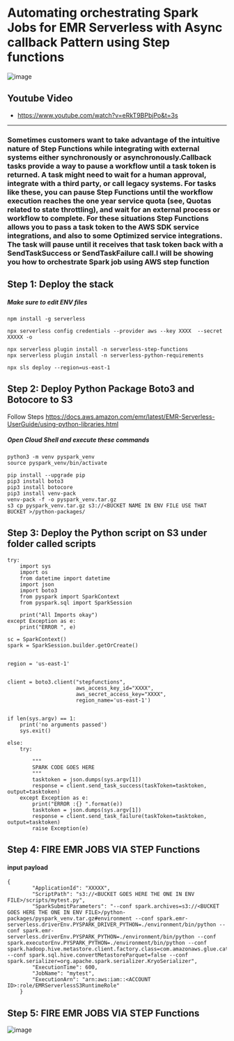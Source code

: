 # Automating orchestrating Spark Jobs for EMR Serverless with Async callback Pattern using Step functions 

![image](https://user-images.githubusercontent.com/39345855/218604764-fe853ffc-49c3-4ead-b0db-3208de6d6c87.png)

## Youtube Video 
* https://www.youtube.com/watch?v=eRkT9BPbjPo&t=3s
---------------------------------------------------------

### Sometimes customers want to take advantage of the intuitive nature of Step Functions while integrating with external systems either synchronously or asynchronously.Callback tasks provide a way to pause a workflow until a task token is returned. A task might need to wait for a human approval, integrate with a third party, or call legacy systems. For tasks like these, you can pause Step Functions until the workflow execution reaches the one year service quota (see, Quotas related to state throttling), and wait for an external process or workflow to complete. For these situations Step Functions allows you to pass a task token to the AWS SDK service integrations, and also to some Optimized service integrations. The task will pause until it receives that task token back with a SendTaskSuccess or SendTaskFailure call.I will be showing you how to orchestrate Spark job using AWS step function


## Step 1: Deploy the stack 

##### Make sure to edit ENV files
```
npm install -g serverless

npx serverless config credentials --provider aws --key XXXX  --secret XXXXX -o

npx serverless plugin install -n serverless-step-functions
npx serverless plugin install -n serverless-python-requirements

npx sls deploy --region=us-east-1
```
## Step 2: Deploy Python Package Boto3 and Botocore to S3 
Follow Steps https://docs.aws.amazon.com/emr/latest/EMR-Serverless-UserGuide/using-python-libraries.html

##### Open Cloud Shell and execute these commands 
```
python3 -m venv pyspark_venv
source pyspark_venv/bin/activate

pip install --upgrade pip
pip3 install boto3
pip3 install botocore
pip3 install venv-pack
venv-pack -f -o pyspark_venv.tar.gz
s3 cp pyspark_venv.tar.gz s3://<BUCKET NAME IN ENV FILE USE THAT BUCKET >/python-packages/
```


## Step 3: Deploy the Python script on S3 under folder called scripts 
```
try:
    import sys
    import os
    from datetime import datetime
    import json
    import boto3
    from pyspark import SparkContext
    from pyspark.sql import SparkSession

    print("All Imports okay")
except Exception as e:
    print("ERROR ", e)

sc = SparkContext()
spark = SparkSession.builder.getOrCreate()


region = 'us-east-1'


client = boto3.client("stepfunctions",
                      aws_access_key_id="XXXX",
                      aws_secret_access_key="XXXX",
                      region_name='us-east-1')


if len(sys.argv) == 1:
    print('no arguments passed')
    sys.exit()

else:
    try:

        """
        SPARK CODE GOES HERE
        """
        tasktoken = json.dumps(sys.argv[1])
        response = client.send_task_success(taskToken=tasktoken, output=tasktoken)
    except Exception as e:
        print("ERROR :{} ".format(e))
        tasktoken = json.dumps(sys.argv[1])
        response = client.send_task_failure(taskToken=tasktoken, output=tasktoken)
        raise Exception(e)

```


## Step 4: FIRE EMR JOBS VIA STEP Functions

#### input payload 

```
{
        "ApplicationId": "XXXXX",
        "ScriptPath": "s3://<BUCKET GOES HERE THE ONE IN ENV FILE>/scripts/mytest.py",
        "SparkSubmitParameters": "--conf spark.archives=s3://<BUCKET GOES HERE THE ONE IN ENV FILE>/python-packages/pyspark_venv.tar.gz#environment --conf spark.emr-serverless.driverEnv.PYSPARK_DRIVER_PYTHON=./environment/bin/python --conf spark.emr-serverless.driverEnv.PYSPARK_PYTHON=./environment/bin/python --conf spark.executorEnv.PYSPARK_PYTHON=./environment/bin/python --conf spark.hadoop.hive.metastore.client.factory.class=com.amazonaws.glue.catalog.metastore.AWSGlueDataCatalogHiveClientFactory --conf spark.sql.hive.convertMetastoreParquet=false --conf spark.serializer=org.apache.spark.serializer.KryoSerializer",
        "ExecutionTime": 600,
        "JobName": "mytest",
        "ExecutionArn": "arn:aws:iam::<ACCOUNT ID>:role/EMRServerlessS3RuntimeRole"
    }
```

## Step 5: FIRE EMR JOBS VIA STEP Functions
![image](https://user-images.githubusercontent.com/39345855/220165348-82bcdc59-0f69-472b-bf49-d0bdb6a804c5.png)



